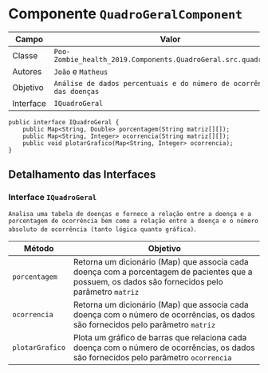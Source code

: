 # Componente `QuadroGeralComponent`

Campo | Valor
----- | -----
Classe | `Poo-Zombie_health_2019.Components.QuadroGeral.src.quadrogeral`
Autores | `João` e `Matheus`
Objetivo | `Análise de dados percentuais e do número de ocorrência das doenças`
Interface | `IQuadroGeral`
~~~
public interface IQuadroGeral {
    public Map<String, Double> porcentagem(String matriz[][]);
    public Map<String, Integer> ocorrencia(String matriz[][]);
    public void plotarGrafico(Map<String, Integer> ocorrencia);
}
~~~

## Detalhamento das Interfaces

### Interface `IQuadroGeral`
`Analisa uma tabela de doenças e fornece a relação entre a doença e a porcentagem de ocorrência bem como a relação entre a doença e o número absoluto de ocorrência (tanto lógica quanto gráfica)`.

Método | Objetivo
-------| --------
`porcentagem` | Retorna um dicionário (Map) que associa cada doença com a porcentagem de pacientes que a possuem, os dados são fornecidos pelo parâmetro `matriz`
`ocorrencia` | Retorna um dicionário (Map) que associa cada doença com o número de ocorrências, os dados são fornecidos pelo parâmetro `matriz`
`plotarGrafico` | Plota um gráfico de barras que relaciona cada doença com o número de ocorrências, os dados são fornecidos pelo parâmetro `ocorrencia`
